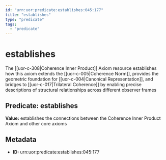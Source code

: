 ```yaml
---
id: "urn:uor:predicate:establishes:045:177"
title: "establishes"
type: "predicate"
tags:
  - "predicate"
---
```


# establishes

The [[uor-c-308|Coherence Inner Product]] Axiom resource establishes how this axiom extends the [[uor-c-005|Coherence Norm]], provides the geometric foundation for [[uor-c-004|Canonical Representation]], and bridges to [[uor-c-017|Trilateral Coherence]] by enabling precise descriptions of structural relationships across different observer frames

## Predicate: establishes

**Value:** establishes the connections between the Coherence Inner Product Axiom and other core axioms

## Metadata

- **ID:** urn:uor:predicate:establishes:045:177
